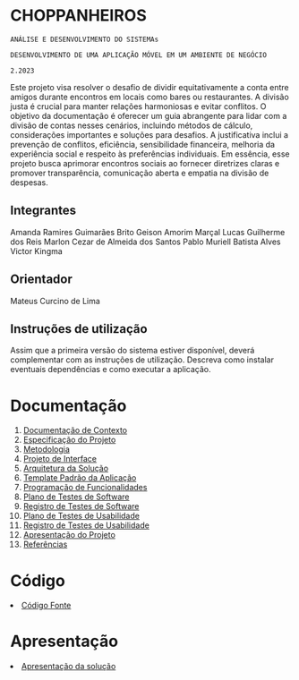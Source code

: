 # CHOPPANHEIROS

`ANÁLISE E DESENVOLVIMENTO DO SISTEMAs`

`DESENVOLVIMENTO DE UMA APLICAÇÃO MÓVEL EM UM AMBIENTE DE NEGÓCIO`

`2.2023`

Este projeto visa resolver o desafio de dividir equitativamente a conta entre amigos durante encontros em locais como bares ou restaurantes. A divisão justa é crucial para manter relações harmoniosas e evitar conflitos. O objetivo da documentação é oferecer um guia abrangente para lidar com a divisão de contas nesses cenários, incluindo métodos de cálculo, considerações importantes e soluções para desafios. A justificativa inclui a prevenção de conflitos, eficiência, sensibilidade financeira, melhoria da experiência social e respeito às preferências individuais. Em essência, esse projeto busca aprimorar encontros sociais ao fornecer diretrizes claras e promover transparência, comunicação aberta e empatia na divisão de despesas.


## Integrantes

Amanda Ramires Guimarães Brito
Geison Amorim Marçal
Lucas Guilherme dos Reis
Marlon Cezar de Almeida dos Santos
Pablo Muriell Batista Alves
Victor Kingma

## Orientador

Mateus Curcino de Lima

## Instruções de utilização

Assim que a primeira versão do sistema estiver disponível, deverá complementar com as instruções de utilização. Descreva como instalar eventuais dependências e como executar a aplicação.

# Documentação

<ol>
<li><a href="docs/01-Documentação de Contexto.md"> Documentação de Contexto</a></li>
<li><a href="docs/02-Especificação do Projeto.md"> Especificação do Projeto</a></li>
<li><a href="docs/03-Metodologia.md"> Metodologia</a></li>
<li><a href="docs/04-Projeto de Interface.md"> Projeto de Interface</a></li>
<li><a href="docs/05-Arquitetura da Solução.md"> Arquitetura da Solução</a></li>
<li><a href="docs/06-Template Padrão da Aplicação.md"> Template Padrão da Aplicação</a></li>
<li><a href="docs/07-Programação de Funcionalidades.md"> Programação de Funcionalidades</a></li>
<li><a href="docs/08-Plano de Testes de Software.md"> Plano de Testes de Software</a></li>
<li><a href="docs/09-Registro de Testes de Software.md"> Registro de Testes de Software</a></li>
<li><a href="docs/10-Plano de Testes de Usabilidade.md"> Plano de Testes de Usabilidade</a></li>
<li><a href="docs/11-Registro de Testes de Usabilidade.md"> Registro de Testes de Usabilidade</a></li>
<li><a href="docs/12-Apresentação do Projeto.md"> Apresentação do Projeto</a></li>
<li><a href="docs/13-Referências.md"> Referências</a></li>
</ol>

# Código

<li><a href="src/README.md"> Código Fonte</a></li>

# Apresentação

<li><a href="presentation/README.md"> Apresentação da solução</a></li>
